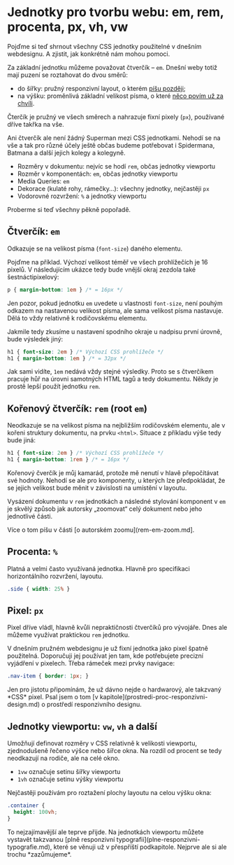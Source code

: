 # Jednotky pro tvorbu webu: em, rem, procenta, px, vh, vw

Pojďme si teď shrnout všechny CSS jednotky použitelné v dnešním webdesignu. A zjistit, jak konkrétně nám mohou pomoci. 

Za základní jednotku můžeme považovat čtverčík – `em`. Dnešní weby totiž mají puzení se roztahovat do dvou směrů: 

- do šířky: pružný responzivní layout, o kterém [píšu později](responzivni-layout.md);
- na výšku: proměnlivá základní velikost písma, o které [něco povím už za chvíli](rem-em-zoom.md).

Čterčík je pružný ve všech směrech a nahrazuje fixní pixely (`px`), používané dříve takřka na vše.

Ani čtverčík ale není žádný Superman mezi CSS jednotkami. Nehodí se na vše a tak pro různé účely ještě občas budeme potřebovat i Spidermana, Batmana a další jejich kolegy a kolegyně. 

* Rozměry v dokumentu: nejvíc se hodí `rem`, občas jednotky viewportu
* Rozměr v komponentách: `em`, občas jednotky viewportu
* Media Queries: `em` 
* Dekorace (kulaté rohy, rámečky…):  všechny jednotky, nejčastěji `px`
* Vodorovné rozvržení: `%` a jednotky viewportu

Proberme si teď všechny pěkně popořadě.


## Čtverčík: `em`

Odkazuje se na velikost písma (`font-size`) daného elementu. 

Pojďme na příklad. Výchozí velikost téměř ve všech prohlížečích je 16 pixelů. V následujícím ukázce tedy bude vnější okraj zezdola také šestnáctipixelový:

```css
p { margin-bottom: 1em } /* = 16px */
```

Jen pozor, pokud jednotku `em` uvedete u vlastnosti `font-size`, není pouhým odkazem na nastavenou velikost písma, ale sama velikost písma nastavuje. Dělá to vždy relativně k rodičovskému elementu.

Jakmile tedy zkusíme u nastavení spodního okraje u nadpisu první úrovně, bude výsledek jiný:

```css
h1 { font-size: 2em } /* Výchozí CSS prohlížeče */
h1 { margin-bottom: 1em } /* = 32px */
```

Jak sami vidíte, `1em` nedává vždy stejné výsledky. Proto se s čtverčíkem pracuje hůř na úrovni samotných HTML tagů a tedy dokumentu. Někdy je prostě lepší použít jednotku `rem`.


## Kořenový čtverčík: `rem` (root `em`)

Neodkazuje se na velikost písma na nejbližším rodičovském elementu, ale v kořeni struktury dokumentu, na prvku `<html>`. Situace z příkladu výše tedy bude jiná:

```css
h1 { font-size: 2em } /* Výchozí CSS prohlížeče */
h1 { margin-bottom: 1rem } /* = 16px */
```

Kořenový čverčík je můj kamarád, protože mě nenutí v hlavě přepočítávat své hodnoty. Nehodí se ale pro komponenty, u kterých lze předpokládat, že se jejich velikost bude měnit v závislosti na umístění v layoutu.

Vysázení dokumentu v `rem` jednotkách a následné stylování komponent v `em` je skvělý způsob jak autorsky „zoomovat“ celý dokument nebo jeho jednotlivé části. 

<div class="ebook-only" markdown="1">
Více o tom píšu v části [o autorském zoomu](rem-em-zoom.md].
</div>

## Procenta: `%`

Platná a velmi často využívaná jednotka. Hlavně pro specifikaci horizontálního rozvržení, layoutu.

```css
.side { width: 25% }
```

## Pixel: `px`

Pixel dříve vládl, hlavně kvůli nepraktičnosti čtverčíků pro vývojáře. Dnes ale můžeme využívat praktickou `rem` jednotku. 

V dnešním pružném webdesignu je už fixní jednotka jako pixel špatně použitelná. Doporučuji jej používat jen tam, kde potřebujete precizní vyjádření v pixelech. Třeba rámeček mezi prvky navigace:

```css
.nav-item { border: 1px; }
```

<div class="ebook-only" markdown="1">
Jen pro jistotu připomínám, že už dávno nejde o hardwarový, ale takzvaný *CSS* pixel. Psal jsem o tom [v kapitole](prostredi-proc-responzivni-design.md) o prostředí responzivního designu.
</div>

## Jednotky viewportu: `vw`, `vh` a další

Umožňují definovat rozměry v CSS relativně k velikosti viewportu, zjednodušeně řečeno výšce nebo šířce okna. Na rozdíl od procent se tedy neodkazují na rodiče, ale na celé okno.

* `1vw` označuje setinu šířky viewportu
* `1vh` označuje setinu výšky viewportu

Nejčastěji používám pro roztažení plochy layoutu na celou výšku okna:

```css
.container {
  height: 100vh;
}
```

<div class="ebook-only" markdown="1">
To nejzajímavější ale teprve přijde. Na jednotkách viewportu můžete vystavět takzvanou [plně responzivní typografii](plne-responzivni-typografie.md), které se věnuji už v přespříští podkapitole. Nejprve ale si ale trochu *zazůmujeme*.
</div>

